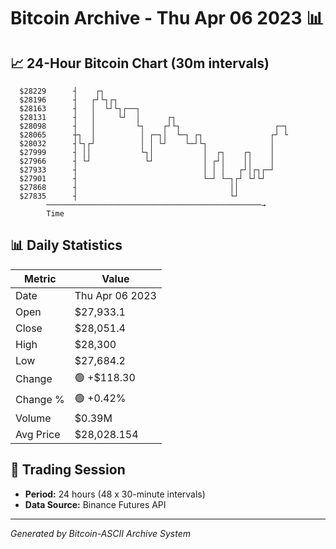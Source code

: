 # Bitcoin Archive - Thu Apr 06 2023 📊

## 📈 24-Hour Bitcoin Chart (30m intervals)

```
  $28229      ┤    ┌┐                                          
  $28196      ┤   ┌┘└┐┌┐                                       
  $28163      ┤   │  └┘└┐┌──┐                                  
  $28131      ┤   │     └┘  │      ┌┐                          
  $28098      ┤   │         └┐    ┌┘└┐                     ┌─┐ 
  $28065      ┼┐  │          │ ┌─┐│  └─┐ ┌┐               ┌┘ └ 
  $28032      ┤└┐┌┘          │ │ └┘    └─┘└┐              │    
  $27999      ┤ ││           └┐│           │  ┌┐    ┌┐    │    
  $27966      ┤ └┘            └┘           │ ┌┘│    ││    │    
  $27933      ┤                            │ │ │   ┌┘│┌┐┌─┘    
  $27901      ┤                            └─┘ └─┐┌┘ └┘└┘      
  $27868      ┤                                  ││            
  $27835      ┤                                  └┘            
        ────────────────────────────────────────────────→
        Time
```

## 📊 Daily Statistics

| Metric | Value |
|--------|-------|
| Date | Thu Apr 06 2023 |
| Open | $27,933.1 |
| Close | $28,051.4 |
| High | $28,300 |
| Low | $27,684.2 |
| Change | 🟢 +$118.30 |
| Change % | 🟢 +0.42% |
| Volume | $0.39M |
| Avg Price | $28,028.154 |

## 📅 Trading Session

- **Period:** 24 hours (48 x 30-minute intervals)
- **Data Source:** Binance Futures API

---
*Generated by Bitcoin-ASCII Archive System*
